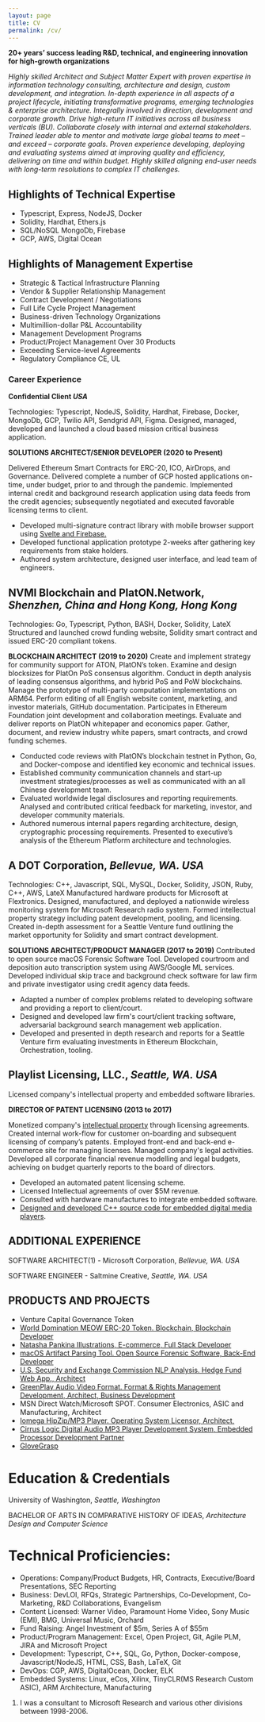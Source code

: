 ```yaml
---
layout: page
title: CV 
permalink: /cv/
---
```


**20+ years’ success leading R&D, technical, and engineering innovation for high-growth organizations**

_Highly skilled Architect and Subject Matter Expert with proven expertise in information technology consulting, architecture and design, custom development, and integration. In-depth experience in all aspects of a project lifecycle, initiating transformative programs, emerging technologies & enterprise architecture. Integrally involved in direction, development and corporate growth. Drive high-return IT initiatives across all business verticals (BU). Collaborate closely with internal and external stakeholders. Trained leader able to mentor and motivate large global teams to meet – and exceed – corporate goals. Proven experience developing, deploying and evaluating systems aimed at improving quality and efficiency, delivering on time and within budget. Highly skilled aligning end-user needs with long-term resolutions to complex IT challenges._

## Highlights of Technical Expertise
*   Typescript, Express, NodeJS, Docker
*   Solidity, Hardhat, Ethers.js
*   SQL/NoSQL MongoDb, Firebase
*   GCP, AWS, Digital Ocean
## Highlights of Management Expertise
*	Strategic & Tactical Infrastructure Planning
*	Vendor & Supplier Relationship Management
*	Contract Development / Negotiations
*	Full Life Cycle Project Management
*	Business-driven Technology Organizations
*	Multimillion-dollar P&L Accountability
*	Management Development Programs
*	Product/Project Management Over 30 Products
*	Exceeding Service-level Agreements
*	Regulatory Compliance CE, UL

### Career Experience

**Confidential Client _USA_**

Technologies: Typescript, NodeJS, Solidity, Hardhat, Firebase, Docker, MongoDb, GCP, Twilio API, Sendgrid API, Figma.
Designed, managed, developed and launched a cloud based mission critical business application.

**SOLUTIONS ARCHITECT/SENIOR DEVELOPER (2020 to Present)**

Delivered Ethereum Smart Contracts for ERC-20, ICO, AirDrops, and Governance. Delivered complete a number of GCP hosted applications on-time, under budget, prior to and through the pandemic. Implemented internal credit and background research application using data feeds from the credit agencies; subsequently negotiated and executed favorable licensing terms to client.

* Developed multi-signature contract library with mobile browser support using [Svelte and Firebase.](https://github.com/pleasemarkdarkly/svelte-qr-reader-writer)
* Developed functional application prototype 2-weeks after gathering key requirements from stake holders.
* Authored system architecture, designed user interface, and lead team of engineers.

## NVMI Blockchain and PlatON.Network, _Shenzhen, China and Hong Kong, Hong Kong_

Technologies: Go, Typescript, Python, BASH, Docker, Solidity, LateX
Structured and launched crowd funding website, Solidity smart contract and issued ERC-20 compliant tokens. 

**BLOCKCHAIN ARCHITECT (2019 to 2020)**
Create and implement strategy for community support for ATON, PlatON’s token. Examine and design blocksizes for PlatOn PoS consensus algorithm. Conduct in depth analysis of leading consensus algorithms, and hybrid PoS and PoW blockchains. Manage the prototype of multi-party computation implementations on ARM64. Perform editing of all English website content, marketing, and investor materials, GitHub documentation. Participates in Ethereum Foundation joint development and collaboration meetings. Evaluate and deliver reports on PlatON whitepaper and economics paper. Gather, document, and review industry white papers, smart contracts, and crowd funding schemes.

*	Conducted code reviews with PlatON’s blockchain testnet in Python, Go, and Docker-compose and identified key economic and technical issues.
*	Established community communication channels and start-up investment strategies/processes as well as communicated with an all Chinese development team.
*	Evaluated worldwide legal disclosures and reporting requirements. Analysed and contributed critical feedback for marketing, investor, and developer community materials.
*	Authored numerous internal papers regarding architecture, design, cryptographic processing requirements. Presented to executive’s analysis of the Ethereum Platform architecture and technologies.

## A DOT Corporation, _Bellevue, WA. USA_

Technologies: C++, Javascript, SQL, MySQL, Docker, Solidity, JSON, Ruby, C++, AWS, LateX
Manufactured hardware products for Microsoft at Flextronics. Designed, manufactured, and deployed a nationwide wireless monitoring system for Microsoft Research radio system.  Formed intellectual property strategy including patent development, pooling, and licensing. Created in-depth assessment for a Seattle Venture fund outlining the market opportunity for Solidity and smart contract development.

**SOLUTIONS ARCHITECT/PRODUCT MANAGER (2017 to 2019)**
Contributed to open source macOS Forensic Software Tool. Developed courtroom and deposition auto transcription system using AWS/Google ML services.  Developed individual skip trace and background check software for law firm and private investigator using credit agency data feeds.

*	Adapted a number of complex problems related to developing software and providing a report to client/court.
*	Designed and developed law firm's court/client tracking software, adversarial background search management web application.
*   Developed and presented in depth research and reports for a Seattle Venture firm evaluating investments in Ethereum Blockchain, Orchestration, tooling.

## Playlist Licensing, LLC., _Seattle, WA. USA_

Licensed company's intellectual property and embedded software libraries.

**DIRECTOR OF PATENT LICENSING (2013 to 2017)**

Monetized company's [intellectual property](https://pleasemarkdarkly.github.io/patents/us7667123.pdf) through licensing agreements. Created internal work-flow for customer on-boarding and subsequent licensing of company’s patents. Employed front-end and back-end e-commerce site for managing licenses. Managed company's legal activities. Developed all corporate financial revenue modelling and legal budgets, achieving on budget quarterly reports to the board of directors. 

*	Developed an automated patent licensing scheme.
*	Licensed Intellectual agreements of over $5M revenue.
*   Consulted with hardware manufactures to integrate embedded software.
*   [Designed and developed C++ source code for embedded digital media players](https://github.com/pleasemarkdarkly/adotcorporation).

## ADDITIONAL EXPERIENCE
SOFTWARE ARCHITECT(1) -  Microsoft Corporation, _Bellevue, WA. USA_

SOFTWARE ENGINEER   -  Saltmine Creative, _Seattle, WA. USA_
## PRODUCTS AND PROJECTS
*   Venture Capital Governance Token
*   [World Domination MEOW ERC-20 Token. Blockchain, Blockchain Developer](https://github.com/pleasemarkdarkly/proof_of_meow/blob/master/World_Domination_MEOW.sol)
*   [Natasha Pankina Illustrations,  E-commerce, Full Stack Developer](https://www.natasha-pankina.com)
*   [macOS Artifact Parsing Tool. Open Source Forensic Software, Back-End Developer](https://github.com/ydkhatri/mac_apt)
*   [U.S. Security and Exchange Commission NLP Analysis. Hedge Fund Web App., Architect](https://github.com/pleasemarkdarkly/sec_parser)
*   [GreenPlay Audio Video Format. Format & Rights Management Development, Architect, Business Development](https://github.com/pleasemarkdarkly/adotcorporation)
*   MSN Direct Watch/Microsoft SPOT. Consumer Electronics, ASIC and Manufacturing, Architect
*   [Iomega HipZip/MP3 Player. Operating System Licensor, Architect,](http://bit.ly/2Mjr0tp)
*   [Cirrus Logic Digital Audio MP3 Player Development System, Embedded Processor Development Partner](http://bit.ly/2Mjr0tp)
*   [GloveGrasp](http://www.hitl.washington.edu/research/multimodal/GestureGRASP.html)

# Education & Credentials
University of Washington, _Seattle, Washington_

BACHELOR OF ARTS IN COMPARATIVE HISTORY OF IDEAS, _Architecture Design and Computer Science_

# Technical Proficiencies: 
*   Operations: Company/Product Budgets, HR, Contracts, Executive/Board Presentations, SEC Reporting
*   Business:  DevLOI, RFQs, Strategic Partnerships, Co-Development, Co-Marketing, R&D Collaborations, Evangelism
*   Content Licensed: Warner Video, Paramount Home Video, Sony Music (EMI), BMG, Universal Music, Orchard
*   Fund Raising: Angel Investment of $5m, Series A of $55m
*   Product/Program Management: Excel, Open Project, Git, Agile PLM, JIRA and Microsoft Project
*   Development: Typescript, C++, SQL, Go, Python, Docker-compose, Javascript/NodeJS, HTML, CSS, Bash, LaTeX, Git
*   DevOps: CGP, AWS, DigitalOcean, Docker, ELK
*   Embedded Systems: Linux, eCos, Xilinx, TinyCLR(MS Research Custom ASIC), ARM Architecture, Manufacturing

1. I was a consultant to Microsoft Research and various other divisions between 1998-2006.